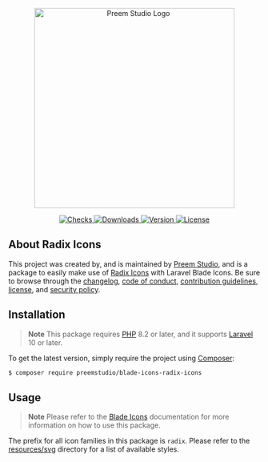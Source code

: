 <p align="center">
    <a href="https://preem.studio" target="_blank">
        <img src="https://raw.githubusercontent.com/PreemStudio/assets/main/logo-text.svg" width="400" alt="Preem Studio Logo" />
    </a>
</p>

<p align="center">
    <a href="https://github.com/PreemStudio/blade-icons-radix-icons/actions">
        <img src="https://badge.sh/github/check-runs/PreemStudio/blade-icons-radix-icons" alt="Checks" />
    </a>
    <a href="https://packagist.org/packages/preemstudio/blade-icons-radix-icons">
        <img src="https://badge.sh/packagist/downloads/PreemStudio/blade-icons-radix-icons" alt="Downloads" />
    </a>
    <a href="https://packagist.org/packages/preemstudio/blade-icons-radix-icons">
        <img src="https://badge.sh/packagist/version/PreemStudio/blade-icons-radix-icons" alt="Version" />
    </a>
    <a href="https://packagist.org/packages/preemstudio/blade-icons-radix-icons">
        <img src="https://badge.sh/packagist/license/PreemStudio/blade-icons-radix-icons" alt="License" />
    </a>
</p>

## About Radix Icons

This project was created by, and is maintained by [Preem Studio](https://github.com/PreemStudio), and is a package to easily make use of [Radix Icons](https://github.com/radix-ui/icons) with Laravel Blade Icons. Be sure to browse through the [changelog](CHANGELOG.md), [code of conduct](.github/CODE_OF_CONDUCT.md), [contribution guidelines](.github/CONTRIBUTING.md), [license](LICENSE), and [security policy](.github/SECURITY.md).

## Installation

> **Note**
> This package requires [PHP](https://www.php.net/) 8.2 or later, and it supports [Laravel](https://laravel.com/) 10 or later.

To get the latest version, simply require the project using [Composer](https://getcomposer.org/):

```bash
$ composer require preemstudio/blade-icons-radix-icons
```

## Usage

> **Note**
> Please refer to the [Blade Icons](https://github.com/PreemStudio/blade-icons) documentation for more information on how to use this package.

The prefix for all icon families in this package is `radix`. Please refer to the [resources/svg](/resources/svg) directory for a list of available styles.
